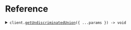 # Reference
<details><summary><code>client.<a href="/src/Client.ts">getUndiscriminatedUnion</a>({ ...params }) -> void</code></summary>
<dl>
<dd>

#### 🔌 Usage

<dl>
<dd>

<dl>
<dd>

```typescript
await client.getUndiscriminatedUnion({
    bar: {
        foo: "foo",
        bar: {
            foo: "foo",
            ref: {
                foo: "foo"
            }
        },
        ref: {
            foo: "foo"
        }
    },
    foo: "foo"
});

```
</dd>
</dl>
</dd>
</dl>

#### ⚙️ Parameters

<dl>
<dd>

<dl>
<dd>

**request:** `SeedObject.GetUndiscriminatedUnionRequest` 
    
</dd>
</dl>

<dl>
<dd>

**requestOptions:** `SeedObjectClient.RequestOptions` 
    
</dd>
</dl>
</dd>
</dl>


</dd>
</dl>
</details>

## 